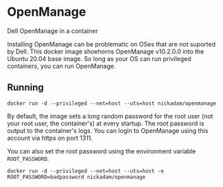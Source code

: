 # OpenManage
Dell OpenManage in a container

Installing OpenManage can be problematic on OSes that are not suported by Dell.
This docker image shoehorns OpenManage v10.2.0.0 into the Ubuntu 20.04 base
image. So long as your OS can run privileged containers, you can run OpenManage.

## Running

```
docker run -d --privileged --net=host --uts=host nickadam/openmanage
```

By default, the image sets a long random password for the root user (not your
root user, the container's) at every startup. The root password is output to the
container's logs. You can login to OpenManage using this account via https on
port 1311.

You can also set the root password using the environment variable `ROOT_PASSWORD`.

```
docker run -d --privileged --net=host --uts=host -e ROOT_PASSWORD=badpassword nickadam/openmanage
```
